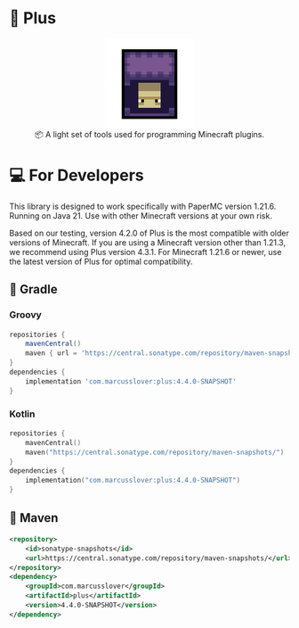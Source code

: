 # 🔮 Plus

<p align="center">
<img src="https://github.com/MarcusSlover/Plus/blob/master/shulker-export.png"/ style="width: 160px;height: 160px; image-rendering: pixelated;">
<br/>
📦 A light set of tools used for programming Minecraft plugins.<br/>
</p>

# 💻 For Developers

This library is designed to work specifically with PaperMC version 1.21.6.<br/>
Running on Java 21. Use with other Minecraft versions at your own risk.

Based on our testing, version 4.2.0 of Plus is the most compatible with older versions of Minecraft.
If you are using a Minecraft version other than 1.21.3, we recommend using Plus version 4.3.1.
For Minecraft 1.21.6 or newer, use the latest version of Plus for optimal compatibility.

## 🐘 Gradle
### Groovy
```gradle
repositories {
    mavenCentral()
    maven { url = 'https://central.sonatype.com/repository/maven-snapshots/' }
}
dependencies {
    implementation 'com.marcusslover:plus:4.4.0-SNAPSHOT'
}
```
### Kotlin
```kotlin
repositories {
    mavenCentral()
    maven("https://central.sonatype.com/repository/maven-snapshots/")
}
dependencies {
    implementation("com.marcusslover:plus:4.4.0-SNAPSHOT")
}
```
## 🦢 Maven
```xml
<repository>
    <id>sonatype-snapshots</id>
    <url>https://central.sonatype.com/repository/maven-snapshots/</url>
</repository>
<dependency>
    <groupId>com.marcusslover</groupId>
    <artifactId>plus</artifactId>
    <version>4.4.0-SNAPSHOT</version>
</dependency>
```
